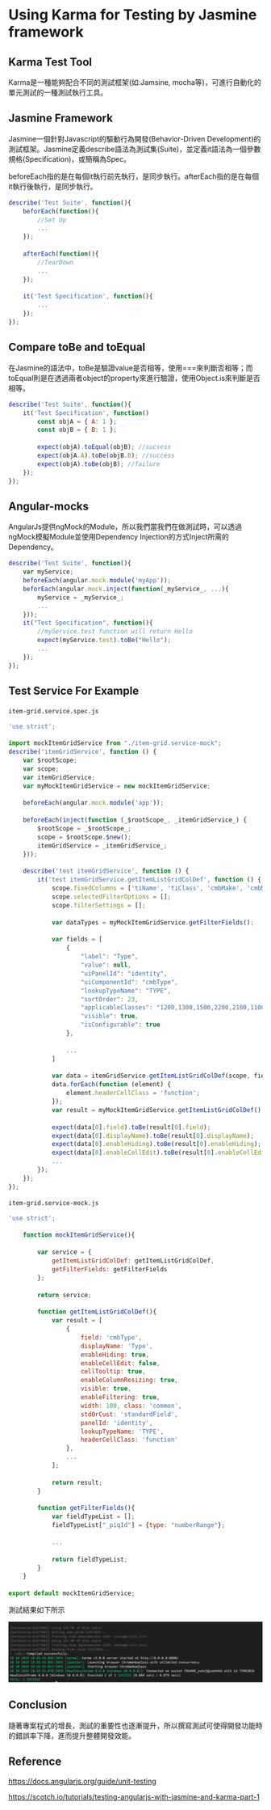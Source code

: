 # Using Karma for Testing by Jasmine framework

## Karma Test Tool

Karma是一種能夠配合不同的測試框架(如:Jamsine, mocha等)，可進行自動化的單元測試的一種測試執行工具。

## Jasmine Framework

Jasmine一個針對Javascript的驅動行為開發(Behavior-Driven Development)的測試框架。Jasmine定義describe語法為測試集(Suite)，並定義it語法為一個參數規格(Specification)，或簡稱為Spec。

beforeEach指的是在每個it執行前先執行，是同步執行。afterEach指的是在每個it執行後執行，是同步執行。

```js
describe('Test Suite', function(){
    beforEach(function(){
        //Set Up
        ...
    });

    afterEach(function(){
        //TearDown
        ...
    });

    it('Test Specification', function(){
        ...
    });
});
```

## Compare toBe and toEqual

在Jasmine的語法中，toBe是驗證value是否相等，使用===來判斷否相等；而toEqual則是在透過兩者object的property來進行驗證，使用Object.is來判斷是否相等。

```js
describe('Test Suite', function(){
    it('Test Specification', function()
        const objA = { A: 1 };
        const objB = { B: 1 };

        expect(objA).toEqual(objB); //sucsess
        expect(objA.A).toBe(objB.B); //success
        expect(objA).toBe(objB); //failure
    });
});
```

## Angular-mocks

AngularJs提供ngMock的Module，所以我們當我們在做測試時，可以透過ngMock模擬Module並使用Dependency Injection的方式Inject所需的Dependency。

```js
describe('Test Suite', function(){
    var myService;
    beforeEach(angular.mock.module('myApp'));
    beforEach(angular.mock.inject(function(_myService_, ...){
        myService = _myService_;
        ...
    }));
    it("Test Specification", function(){
        //myService.test function will return Hello
        expect(myService.test).toBe("Hello");
        ...
    });
});
```

## Test Service For Example

`item-grid.service.spec.js`
```js
'use strict';

import mockItemGridService from "./item-grid.service-mock";
describe('itemGridService', function () {
    var $rootScope;
    var scope;
    var itemGridService;
    var myMockItemGridService = new mockItemGridService;

    beforeEach(angular.mock.module('app'));

    beforeEach(inject(function (_$rootScope_, _itemGridService_) {
        $rootScope = _$rootScope_;
        scope = $rootScope.$new();
        itemGridService = _itemGridService_;
    }));

    describe('test itemGridService', function () {
        it('test itemGridService.getItemListGridColDef', function () {
            scope.fixedColumns = ['tiName', 'tiClass', 'cmbMake', 'cmbModel', 'cmbLocation', 'cmbStatus'];
            scope.selectedFilterOptions = [];
            scope.filterSettings = [];

            var dataTypes = myMockItemGridService.getFilterFields();

            var fields = [
                {
                    "label": "Type",
                    "value": null,
                    "uiPanelId": "identity",
                    "uiComponentId": "cmbType",
                    "lookupTypeName": "TYPE",
                    "sortOrder": 23,
                    "applicableClasses": "1200,1300,1500,2200,2100,1100,1400,2300,2400,3000",
                    "visible": true,
                    "isConfigurable": true
                },

                ...
            ]

            var data = itemGridService.getItemListGridColDef(scope, fields, dataTypes);
            data.forEach(function (element) {
                element.headerCellClass = 'function';
            });
            var result = myMockItemGridService.getItemListGridColDef();

            expect(data[0].field).toBe(result[0].field);
            expect(data[0].displayName).toBe(result[0].displayName);
            expect(data[0].enableHiding).toBe(result[0].enableHiding);
            expect(data[0].enableCellEdit).toBe(result[0].enableCellEdit);
            ...
        });
    });
});
```

`item-grid.service-mock.js`
```js
'use strict';

    function mockItemGridService(){

        var service = {
            getItemListGridColDef: getItemListGridColDef,
            getFilterFields: getFilterFields
        };
    
        return service;
        
        function getItemListGridColDef(){
            var result = [
                {
                    field: 'cmbType', 
                    displayName: 'Type', 
                    enableHiding: true, 
                    enableCellEdit: false, 
                    cellTooltip: true,
                    enableColumnResizing: true, 
                    visible: true, 
                    enableFiltering: true, 
                    width: 100, class: 'common', 
                    stdOrCust: 'standardField', 
                    panelId: 'identity', 
                    lookupTypeName: 'TYPE', 
                    headerCellClass: 'function'
                },
                ...
            ];

            return result;
        }

        function getFilterFields(){
            var fieldTypeList = [];
            fieldTypeList["_piqId"] = {type: "numberRange"};

            ...

            return fieldTypeList;
        }
    }

export default mockItemGridService;
```

測試結果如下所示

![picture](picture/success.JPG)

## Conclusion

隨著專案程式的增長，測試的重要性也逐漸提升，所以撰寫測試可使得開發功能時的錯誤率下降，進而提升整體開發效能。

## Reference

https://docs.angularjs.org/guide/unit-testing

https://scotch.io/tutorials/testing-angularjs-with-jasmine-and-karma-part-1
